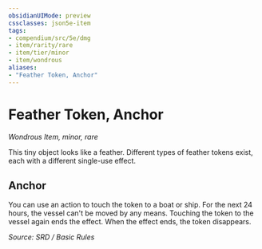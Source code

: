 ```yaml
---
obsidianUIMode: preview
cssclasses: json5e-item
tags:
- compendium/src/5e/dmg
- item/rarity/rare
- item/tier/minor
- item/wondrous
aliases: 
- "Feather Token, Anchor"
---
```

# Feather Token, Anchor
*Wondrous Item, minor, rare*  


This tiny object looks like a feather. Different types of feather tokens exist, each with a different single-use effect.

## Anchor

You can use an action to touch the token to a boat or ship. For the next 24 hours, the vessel can't be moved by any means. Touching the token to the vessel again ends the effect. When the effect ends, the token disappears.

*Source: SRD / Basic Rules*